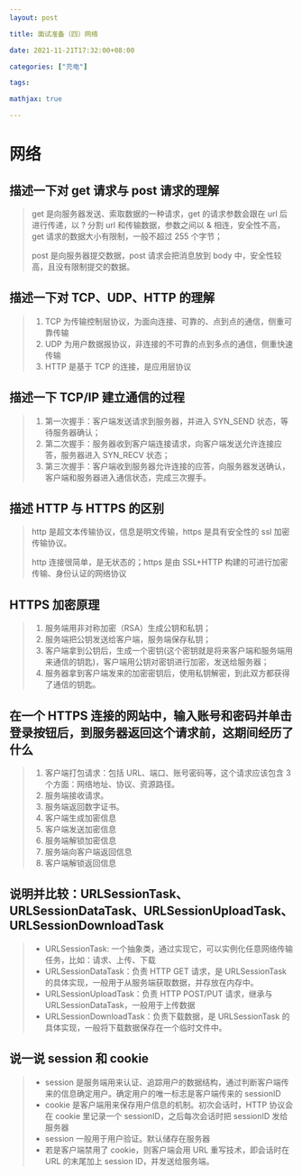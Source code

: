 ```yaml
---
layout: post

title: 面试准备（四）网络

date: 2021-11-21T17:32:00+08:00

categories: ["充电"]

tags: 

mathjax: true

---
```


# 网络

## 描述一下对 get 请求与 post 请求的理解

> get 是向服务器发送、索取数据的一种请求，get 的请求参数会跟在 url 后进行传递，以 ? 分割 url 和传输数据，参数之间以 & 相连，安全性不高，get 请求的数据大小有限制，一般不超过 255 个字节；
>
> post 是向服务器提交数据，post 请求会把消息放到 body 中，安全性较高，且没有限制提交的数据。

## 描述一下对 TCP、UDP、HTTP 的理解

> 1. TCP 为传输控制层协议，为面向连接、可靠的、点到点的通信，侧重可靠传输
> 2. UDP 为用户数据报协议，非连接的不可靠的点到多点的通信，侧重快速传输
> 4. HTTP 是基于 TCP 的连接，是应用层协议

## 描述一下 TCP/IP 建立通信的过程

> 1. 第一次握手：客户端发送请求到服务器，并进入 SYN_SEND 状态，等待服务器确认；
> 2. 第二次握手：服务器收到客户端连接请求，向客户端发送允许连接应答，服务器进入 SYN_RECV 状态；
> 3. 第三次握手：客户端收到服务器允许连接的应答，向服务器发送确认，客户端和服务器进入通信状态，完成三次握手。

## 描述 HTTP 与 HTTPS 的区别

> http 是超文本传输协议，信息是明文传输，https 是具有安全性的 ssl 加密传输协议。
>
> http 连接很简单，是无状态的；https 是由 SSL+HTTP 构建的可进行加密传输、身份认证的网络协议

## HTTPS 加密原理

> 1. 服务端用非对称加密（RSA）生成公钥和私钥；
> 2. 服务端把公钥发送给客户端，服务端保存私钥；
> 3. 客户端拿到公钥后，生成一个密钥(这个密钥就是将来客户端和服务端用来通信的钥匙)，客户端用公钥对密钥进行加密，发送给服务器；
> 4. 服务器拿到客户端发来的加密密钥后，使用私钥解密，到此双方都获得了通信的钥匙。

## 在一个 HTTPS 连接的网站中，输入账号和密码并单击登录按钮后，到服务器返回这个请求前，这期间经历了什么

> 1. 客户端打包请求：包括 URL、端口、账号密码等，这个请求应该包含 3 个方面：网络地址、协议、资源路径。
> 2. 服务端接收请求。
> 3. 服务端返回数字证书。
> 4. 客户端生成加密信息
> 5. 客户端发送加密信息
> 6. 服务端解锁加密信息
> 7. 服务端向客户端返回信息
> 8. 客户端解锁返回信息

## 说明并比较：URLSessionTask、URLSessionDataTask、URLSessionUploadTask、URLSessionDownloadTask

> * URLSessionTask: 一个抽象类，通过实现它，可以实例化任意网络传输任务，比如：请求、上传、下载
> * URLSessionDataTask：负责 HTTP GET 请求，是 URLSessionTask 的具体实现，一般用于从服务端获取数据，并存放在内存中。
> * URLSessionUploadTask：负责 HTTP POST/PUT 请求，继承与URLSessionDataTask，一般用于上传数据
> * URLSessionDownloadTask：负责下载数据，是 URLSessionTask 的具体实现，一般将下载数据保存在一个临时文件中。

## 说一说 session 和 cookie

> * session 是服务端用来认证、追踪用户的数据结构，通过判断客户端传来的信息确定用户。确定用户的唯一标志是客户端传来的 sessionID
> * cookie 是客户端用来保存用户信息的机制。初次会话时，HTTP 协议会在 cookie 里记录一个 sessionID，之后每次会话时把 sessionID 发给服务器
> * session 一般用于用户验证。默认储存在服务器
> * 若是客户端禁用了 cookie，则客户端会用 URL 重写技术，即会话时在 URL 的末尾加上 session ID，并发送给服务端。